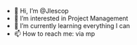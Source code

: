 - 👋 Hi, I’m @Jlescop
- 👀 I’m interested in Project Management
- 🌱 I’m currently learning everything I can
- 📫 How to reach me: via mp

<!---
Jlescop/Jlescop is a ✨ special ✨ repository because its `README.md` (this file) appears on your GitHub profile.
You can click the Preview link to take a look at your changes.
--->
